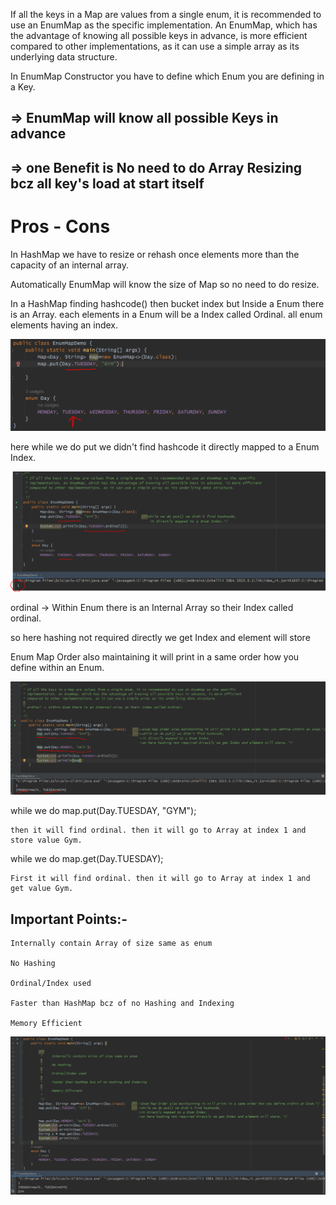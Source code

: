 
If all the keys in a Map are values from a single enum, it is recommended to use an EnumMap as the specific 
implementation. An EnumMap, which has the advantage of knowing all possible keys in advance, is more efficient 
compared to other implementations, as it can use a simple array as its underlying data structure.

In EnumMap Constructor you have to define which Enum you are defining in a Key.

=> EnumMap will know all possible Keys in advance
---------------------------------------------------

=> one Benefit is No need to do Array Resizing bcz all key's load at start itself
---------------------------------------------------------------------------------


Pros - Cons
===========

In HashMap we have to resize or rehash once elements more than the capacity of an internal array. 

Automatically EnumMap will know the size of Map so no need to do resize.

In a HashMap finding hashcode() then bucket index but Inside a Enum there is an Array. each elements in a Enum will
be a Index called Ordinal. all enum elements having an index. 

![img.png](img.png)

here while we do put we didn't find hashcode it directly mapped to a Enum Index.

![img_1.png](img_1.png)

ordinal -> Within Enum there is an Internal Array so their Index called ordinal.

so here hashing not required directly we get Index and element will store

Enum Map Order also maintaining it will print in a same order how you define within an Enum.

![img_2.png](img_2.png)

while we do map.put(Day.TUESDAY, "GYM");
 
    then it will find ordinal. then it will go to Array at index 1 and store value Gym.

while we do map.get(Day.TUESDAY);

    First it will find ordinal. then it will go to Array at index 1 and get value Gym.



Important Points:-
------------------

    Internally contain Array of size same as enum
    
    No Hashing

    Ordinal/Index used

    Faster than HashMap bcz of no Hashing and Indexing

    Memory Efficient

    
![img_3.png](img_3.png)


    


